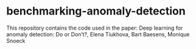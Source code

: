 # benchmarking-anomaly-detection
This repository contains the code used in the paper: Deep learning for anomaly detection: Do or Don’t?, Elena Tiukhova, Bart Baesens, Monique Snoeck
